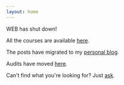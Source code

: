 ```yaml
---
layout: home
---
```


WEB has shut down!

All the courses are available [here](https://shop.briandavidhall.com/).

The posts have migrated to my [personal blog](https://briandavidhall.com/blog).

Audits have moved [here](https://www.youtube.com/playlist?list=PL7q12E_LbqGqQaDE1n4UdZi596JUm9aWy).

Can't find what you're looking for? Just [ask](https://briandavidhall.com/contact).

